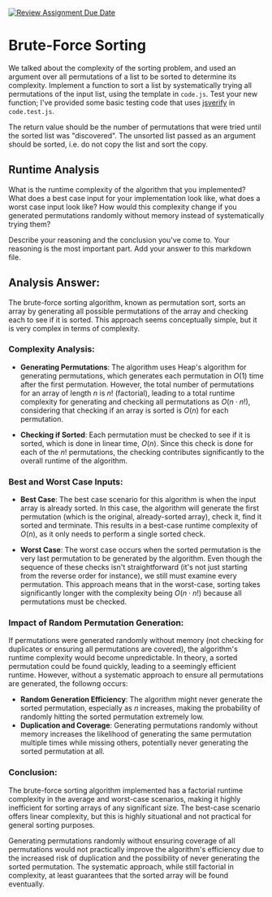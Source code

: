 [![Review Assignment Due Date](https://classroom.github.com/assets/deadline-readme-button-24ddc0f5d75046c5622901739e7c5dd533143b0c8e959d652212380cedb1ea36.svg)](https://classroom.github.com/a/7eEMzrNd)
# Brute-Force Sorting

We talked about the complexity of the sorting problem, and used an argument over
all permutations of a list to be sorted to determine its complexity. Implement
a function to sort a list by systematically trying all permutations of the input
list, using the template in `code.js`. Test your new function; I've provided
some basic testing code that uses [jsverify](https://jsverify.github.io/) in
`code.test.js`.

The return value should be the number of permutations that were tried until the
sorted list was "discovered". The unsorted list passed as an argument should be
sorted, i.e. do not copy the list and sort the copy.

## Runtime Analysis

What is the runtime complexity of the algorithm that you implemented? What does
a best case input for your implementation look like, what does a worst case
input look like? How would this complexity change if you generated permutations
randomly without memory instead of systematically trying them?

Describe your reasoning and the conclusion you've come to. Your reasoning is the
most important part. Add your answer to this markdown file.

## Analysis Answer:
The brute-force sorting algorithm, known as permutation sort, sorts an array by generating all possible permutations of the array and checking each to see if it is sorted. This approach seems conceptually simple, but it is very complex in terms of complexity.

### Complexity Analysis:
- **Generating Permutations**: The algorithm uses Heap's algorithm for generating permutations, which generates each permutation in $O(1)$ time after the first permutation. However, the total number of permutations for an array of length $n$ is $n!$ (factorial), leading to a total runtime complexity for generating and checking all permutations as $O(n \cdot n!)$, considering that checking if an array is sorted is $O(n)$ for each permutation.

- **Checking if Sorted**: Each permutation must be checked to see if it is sorted, which is done in linear time, $O(n)$. Since this check is done for each of the $n!$ permutations, the checking contributes significantly to the overall runtime of the algorithm.

### Best and Worst Case Inputs:
- **Best Case**: The best case scenario for this algorithm is when the input array is already sorted. In this case, the algorithm will generate the first permutation (which is the original, already-sorted array), check it, find it sorted and terminate. This results in a best-case runtime complexity of $O(n)$, as it only needs to perform a single sorted check.

- **Worst Case**: The worst case occurs when the sorted permutation is the very last permutation to be generated by the algorithm. Even though the sequence of these checks isn't straightforward (it's not just starting from the reverse order for instance), we still must examine every permutation. This approach means that in the worst-case, sorting takes significantly longer with the complexity being $O(n \cdot n!)$ because all permutations must be checked.

### Impact of Random Permutation Generation: 
If permutations were generated randomly without memory (not checking for duplicates or ensuring all permutations are covered), the algorithm's runtime complexity would become unpredictable. In theory, a sorted permutation could be found quickly, leading to a seemingly efficient runtime. However, without a systematic approach to ensure all permutations are generated, the followng occurs:
- **Random Generation Efficiency**: The algorithm might never generate the sorted permutation, especially as $n$ increases, making the probability of randomly hitting the sorted permutation extremely low.
- **Duplication and Coverage**: Generating permutations randomly without memory increases the likelihood of generating the same permutation multiple times while missing others, potentially never generating the sorted permutation at all.

### Conclusion:
The brute-force sorting algorithm implemented has a factorial runtime complexity in the average and worst-case scenarios, making it highly inefficient for sorting arrays of any significant size. The best-case scenario offers linear complexity, but this is highly situational and not practical for general sorting purposes.

Generating permutations randomly without ensuring coverage of all permutations would not practically improve the algorithm's efficiency due to the increased risk of duplication and the possibility of never generating the sorted permutation. The systematic approach, while still factorial in complexity, at least guarantees that the sorted array will be found eventually.
